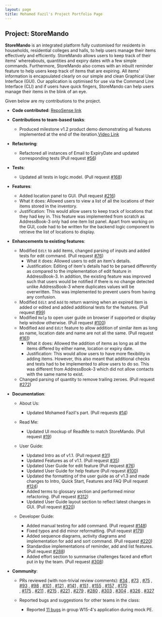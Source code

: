 ```yaml
---
layout: page
title: Mohamed Fazil's Project Portfolio Page
---
```


## Project: StoreMando

**StoreMando** is an integrated platform fully customised for residents in households, residential colleges and halls,
to help users manage their items effectively and efficiently. StoreMando allows users to keep track of their items'
whereabouts, quantities and expiry dates with a few simple commands. Furthermore, StoreMando also comes with an inbuilt
reminder feature to help users keep track of items that are expiring. All items' information is encapsulated clearly on
our simple and clean Graphical User Interface (GUI). Our application is optimised for use via the Command Line
Interface (CLI) and if users have quick fingers, StoreMando can help users manage their items in the blink of an eye.

Given below are my contributions to the project.

* **Code
  contributed**: [RepoSense link](https://nus-cs2103-ay2021s2.github.io/tp-dashboard/?search=&sort=groupTitle&sortWithin=title&since=2021-02-19&timeframe=commit&mergegroup=&groupSelect=groupByRepos&breakdown=false&tabOpen=true&tabType=authorship&zFR=false&tabAuthor=Md-Fazil&tabRepo=AY2021S2-CS2103T-W10-2%2Ftp%5Bmaster%5D&authorshipIsMergeGroup=false&authorshipFileTypes=docs~functional-code~test-code&authorshipIsBinaryFileTypeChecked=false)
  
* **Contributions to team-based tasks**:
    * Produced milestone v1.2 product demo demonstrating all features implemented at the end of the iteration.[Video Link](https://youtu.be/CYhKT7_DR_k)
    
* **Refactoring**:
    * Refactored all instances of Email to ExpiryDate and updated corresponding tests (Pull request [\#56](https://github.com/AY2021S2-CS2103T-W10-2/tp/pull/56))
    
* **Tests**:
    * Updated all tests in logic.model. (Pull request [\#168](https://github.com/AY2021S2-CS2103T-W10-2/tp/pull/168))

* **Features**: 
    * Added location panel to GUI. (Pull request [\#216](https://github.com/AY2021S2-CS2103T-W10-2/tp/pull/216))
    * What it does: Allowed users to view a list of all the locations of their items stored in the inventory.
    * Justification: This would allow users to keep track of locations that they had key in. This feature was implemented from
      scratch as AddressBook-3 only had one item list panel. Apart from working on the GUI, code had to be written for the backend 
      logic component to retrieve the list of locations to display.
      
* **Enhancements to existing features**:
    * Modified `Edit` to add items, changed parsing of inputs and added tests for edit command. (Pull request [\#76](https://github.com/AY2021S2-CS2103T-W10-2/tp/pull/76))
        * What it does: Allowed users to edit an item's details.
        * Justification: Editing of item's details had to be parsed differently as compared to the implementation of edit 
          feature in AddressBook-3. In addition, the existing feature was improved such that users would be notified if 
          there is no change detected unlike AddressBook-3 where duplicates values will be overwritten. This was implemented 
          to prevent users from having any confusion.
    * Modified `Edit` and `Add` to return warning when an expired item is added or edited and added additional tests for the features. (Pull request [\#99](https://github.com/AY2021S2-CS2103T-W10-2/tp/pull/99))
    * Modified `Help` to open user guide on browser if supported or display help window otherwise. (Pull request [\#100](https://github.com/AY2021S2-CS2103T-W10-2/tp/pull/100))
    * Modified `Add` and `Edit` feature to allow addition of similar item as long as name, location date and name are not all the same. (Pull request [\#161](https://github.com/AY2021S2-CS2103T-W10-2/tp/pull/161))
        * What it does: Allowed the addition of items as long as all the items differed by either name, location or expiry date.
        * Justification: This would allow users to have more flexibility in adding items. However, this also meant that additional checks and tests had
          to be implemented to allow users to do so. This was different from AddressBook-3 which did not allow contacts with
          the same name to exist.
    * Changed parsing of quantity to remove trailing zeroes. (Pull request [\#272](https://github.com/AY2021S2-CS2103T-W10-2/tp/pull/272))   
    
* **Documentation**:
    * About Us:
        * Updated Mohamed Fazil's part. (Pull requests [\#14](https://github.com/AY2021S2-CS2103T-W10-2/tp/pull/14))
        
    * Read Me:
        * Updated UI mockup of ReadMe to match StoreMando. (Pull
          request [\#19](https://github.com/AY2021S2-CS2103T-W10-2/tp/pull/19))
          
    * User Guide:
        * Updated Intro as of v1.1. (Pull request [\#31](https://github.com/AY2021S2-CS2103T-W10-2/tp/pull/31))
        * Updated Features as of v1.1. (Pull request [\#35](https://github.com/AY2021S2-CS2103T-W10-2/tp/pull/35))
        * Updated User Guide for edit feature (Pull request [\#76](https://github.com/AY2021S2-CS2103T-W10-2/tp/pull/76))  
        * Updated User Guide for help feature (Pull request [\#100](https://github.com/AY2021S2-CS2103T-W10-2/tp/pull/100))  
        * Updated the formatting of the user guide as of v1.3 and made changes to Intro, Quick Start, Features and FAQ (Pull request [\#124](https://github.com/AY2021S2-CS2103T-W10-2/tp/pull/124))
        * Added terms to glossary section and performed minor refactoring. (Pull request [\#312](https://github.com/AY2021S2-CS2103T-W10-2/tp/pull/312)) 
        * Updated User Guide layout section to reflect latest changes in GUI. (Pull request [\#320](https://github.com/AY2021S2-CS2103T-W10-2/tp/pull/320))

    * Developer Guide:
        * Added manual testing for add command. (Pull request [\#148](https://github.com/AY2021S2-CS2103T-W10-2/tp/pull/148)) 
        * Fixed typos and did minor reformatting. (Pull request [\#179](https://github.com/AY2021S2-CS2103T-W10-2/tp/pull/179))
        * Added sequence diagrams, activity diagrams and implementation for add and sort command. (Pull request [\#220](https://github.com/AY2021S2-CS2103T-W10-2/tp/pull/220))
        * Standardise implementations of reminder, add and list features. (Pull request [\#288](https://github.com/AY2021S2-CS2103T-W10-2/tp/pull/288))
        * Added effort section to summarise challenges faced and effort put in by the team. (Pull request [\#308](https://github.com/AY2021S2-CS2103T-W10-2/tp/pull/308))
    
* **Community**:
    * PRs reviewed (with non-trivial review comments): 
      [\#34](https://github.com/AY2021S2-CS2103T-W10-2/tp/pull/34)
      , [\#73](https://github.com/AY2021S2-CS2103T-W10-2/tp/pull/73)
      , [\#75](https://github.com/AY2021S2-CS2103T-W10-2/tp/pull/75)
      , [\#93](https://github.com/AY2021S2-CS2103T-W10-2/tp/pull/93)
      , [\#98](https://github.com/AY2021S2-CS2103T-W10-2/tp/pull/98)
      , [\#101](https://github.com/AY2021S2-CS2103T-W10-2/tp/pull/101)
      , [\#121](https://github.com/AY2021S2-CS2103T-W10-2/tp/pull/121)
      , [\#141](https://github.com/AY2021S2-CS2103T-W10-2/tp/pull/141)
      , [\#151](https://github.com/AY2021S2-CS2103T-W10-2/tp/pull/151)
      , [\#155](https://github.com/AY2021S2-CS2103T-W10-2/tp/pull/155)
      , [\#157](https://github.com/AY2021S2-CS2103T-W10-2/tp/pull/157)
      , [\#170](https://github.com/AY2021S2-CS2103T-W10-2/tp/pull/170)  
      , [\#175](https://github.com/AY2021S2-CS2103T-W10-2/tp/pull/175)
      , [\#211](https://github.com/AY2021S2-CS2103T-W10-2/tp/pull/211)
      , [\#215](https://github.com/AY2021S2-CS2103T-W10-2/tp/pull/215)
      , [\#221](https://github.com/AY2021S2-CS2103T-W10-2/tp/pull/221)
      , [\#279](https://github.com/AY2021S2-CS2103T-W10-2/tp/pull/279)
      , [\#280](https://github.com/AY2021S2-CS2103T-W10-2/tp/pull/280)
      , [\#303](https://github.com/AY2021S2-CS2103T-W10-2/tp/pull/303)
      , [\#304](https://github.com/AY2021S2-CS2103T-W10-2/tp/pull/304)
      , [\#326](https://github.com/AY2021S2-CS2103T-W10-2/tp/pull/326)
      , [\#327](https://github.com/AY2021S2-CS2103T-W10-2/tp/pull/327)
      
    * Reported bugs and suggestions for other teams in the class:
        * Reported [11 bugs](https://github.com/Md-Fazil/ped/issues) in group W15-4's application during mock PE.

    

